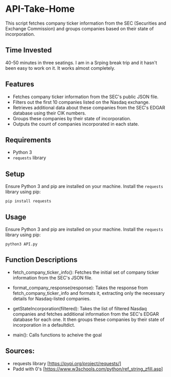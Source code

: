 # API-Take-Home

This script fetches company ticker information from the SEC (Securities and Exchange Commission) and groups companies based on their state of incorporation. 

## Time Invested
40-50 minutes in three seatings. I am in a Srping break trip and it hasn't been easy to work on it. It works almost completely.

## Features

- Fetches company ticker information from the SEC's public JSON file.
- Filters out the first 10 companies listed on the Nasdaq exchange.
- Retrieves additional data about these companies from the SEC's EDGAR database using their CIK numbers.
- Groups these companies by their state of incorporation.
- Outputs the count of companies incorporated in each state.

## Requirements

- Python 3
- `requests` library

## Setup

Ensure Python 3 and pip are installed on your machine. Install the `requests` library using pip:

```
pip install requests
```

## Usage

Ensure Python 3 and pip are installed on your machine. Install the `requests` library using pip:

```
python3 API.py
```
## Function Descriptions

- fetch_company_ticker_info(): Fetches the initial set of company ticker information from the SEC's JSON file.

- format_company_response(response): Takes the response from fetch_company_ticker_info and formats it, extracting only the necessary details for Nasdaq-listed companies.

- getStateIncorporation(filtered): Takes the list of filtered Nasdaq companies and fetches additional information from the SEC's EDGAR database for each one. It then groups these companies by their state of incorporation in a defaultdict.

- main(): Calls functions to acheive the goal

## Sources:

- requests library [https://pypi.org/project/requests/]
- Padd with 0's [https://www.w3schools.com/python/ref_string_zfill.asp]

